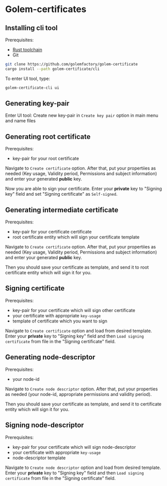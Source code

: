 # Golem-certificates

## Installing cli tool

Prerequisites:

- [Rust toolchain](https://rustup.rs/)
- Git

```bash
git clone https://github.com/golemfactory/golem-certificate
cargo install --path golem-certificate/cli
```

To enter UI tool, type:

```bash
golem-certificate-cli ui
```

## Generating key-pair

Enter UI tool:
Create new key-pair in `Create key pair` option in main menu and name files

## Generating root certificate

Prerequisites:

- key-pair for your root certificate

Navigate to `Create certificate` option.
After that, put your propertiies as needed (Key usage, Validity period, Permissions and subject information) and enter your generated **public** key.

Now you are able to sign your certificate.
Enter your **private** key to "Signing key" field and set "Signing certificate" as `Self-signed`.

## Generating intermediate certificate

Prerequisites:

- key-pair for your certificate certificate
- root certificate entity which will sign your certificate template

Navigate to `Create certificate` option.
After that, put your propertiies as needed (Key usage, Validity period, Permissions and subject information) and enter your generated **public** key.

Then you should save your certificate as template, and send it to root certificate entity which will sign it for you.

## Signing certificate

Prerequisites:

- key-pair for your certificate which will sign other certificate
- your certificate with appropriate `key-usage`
- template of certificate which you want to sign

Navigate to `Create certificate` option and load from desired template.
Enter your **private** key to "Signing key" field and then `Load signing certificate` from file in the "Signing certificate" field.

## Generating node-descriptor

Prerequisites:

- your node-id

Navigate to `Create node descriptor` option.
After that, put your properties as needed (your node-id, appropriate permissions and validity period).

Then you should save your certificate as template, and send it to certificate entity which will sign it for you.

## Signing node-descriptor

Prerequisites:

- key-pair for your certificate which will sign node-descriptor
- your certificate with appropriate `key-usage`
- node-descriptor template

Navigate to `Create node descriptor` option and load from desired template.
Enter your **private** key to "Signing key" field and then `Load signing certificate` from file in the "Signing certificate" field.
